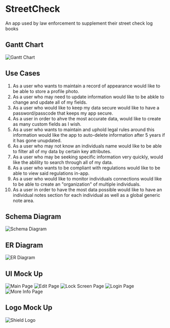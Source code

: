 # StreetCheck
An app used by law enforcement to supplement their street check log books

## Gantt Chart
![Gantt Chart](readmeImages/streetCheckGantt.png)

## Use Cases
1. As a user who wants to maintain a record of appearance would like to be able to store a profile photo.
2. As a user who may need to update information would like to be abkle to change and update all of my fields.
3. As a user who would like to keep my data secure would like to have a password/passcode that keeps my app secure.
4. As a user in order to ahve the most accurate data, would like to create as many custom fields as I wish.
5. As a user who wants to maintain and uphold legal rules around this information would like the app to auto-delete information after 5 years if it has gone unupdated.
6. As a user who may not know an individuals name would like to be able to filter all of my data by certain key attributes.
7. As a user who may be seeking specific information very quickly, would like the ablility to search through all of my data.
8. As a user who wants to be compliant with regulations would like to be able to view said regulations in-app.
9. As a user who would like to monitor individuals connections would like to be able to create an "organization" of multiple individuals.
10. As a user in order to have the most data possible would like to have an individual notes section for each individual as well as a global generic note area.

## Schema Diagram
![Schema Diagram](readmeImages/StreetCheck_Schema.png)

## ER Diagram
![ER Diagram](readmeImages/StreetCheck_ER.png)

## UI Mock Up
![Main Page](readmeImages/main-mockup.png)
![Edit Page](readmeImages/edit-mockup.png)
![Lock Screen Page](readmeImages/lock_screen-mockup.png)
![Login Page](readmeImages/login-mockup.png)
![More Info Page](readmeImages/more_info-mockup.png)

## Logo Mock Up
![Shield Logo](readmeImages/shieldUIMockUp.png)

